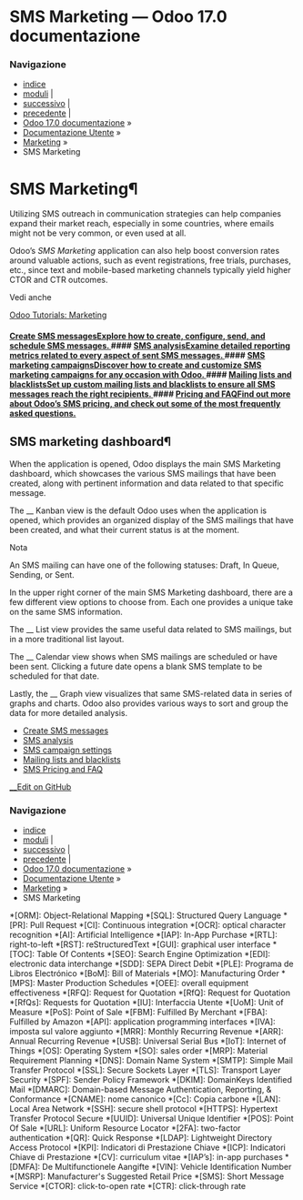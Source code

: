 # SMS Marketing — Odoo 17.0 documentazione

### Navigazione

  * [indice](../../genindex.html "Indice generale")
  * [moduli](../../py-modindex.html "Indice del modulo Python") |
  * [successivo](sms_marketing/create_sms.html "Create SMS messages") |
  * [precedente](marketing_automation/campaign_templates/double_optin.html "Consenso doppio") |
  * [Odoo 17.0 documentazione](../../index-2.html) »
  * [Documentazione Utente](../../applications.html) »
  * [Marketing](../marketing.html) »
  * SMS Marketing



# SMS Marketing¶

Utilizing SMS outreach in communication strategies can help companies expand their market reach, especially in some countries, where emails might not be very common, or even used at all.

Odoo’s _SMS Marketing_ application can also help boost conversion rates around valuable actions, such as event registrations, free trials, purchases, etc., since text and mobile-based marketing channels typically yield higher CTOR and CTR outcomes.

Vedi anche

[Odoo Tutorials: Marketing](https://www.odoo.com/slides/marketing-27)

#### [Create SMS messagesExplore how to create, configure, send, and schedule SMS messages. ](sms_marketing/create_sms.html)#### [SMS analysisExamine detailed reporting metrics related to every aspect of sent SMS messages. ](sms_marketing/sms_analysis.html)#### [SMS marketing campaignsDiscover how to create and customize SMS marketing campaigns for any occasion with Odoo. ](sms_marketing/marketing_campaigns.html)#### [Mailing lists and blacklistsSet up custom mailing lists and blacklists to ensure all SMS messages reach the right recipients. ](sms_marketing/mailing_lists_blacklists.html)#### [Pricing and FAQFind out more about Odoo’s SMS pricing, and check out some of the most frequently asked questions. ](sms_marketing/pricing_and_faq.html)

## SMS marketing dashboard¶

When the application is opened, Odoo displays the main SMS Marketing dashboard, which showcases the various SMS mailings that have been created, along with pertinent information and data related to that specific message.

The __ Kanban view is the default Odoo uses when the application is opened, which provides an organized display of the SMS mailings that have been created, and what their current status is at the moment.

Nota

An SMS mailing can have one of the following statuses: Draft, In Queue, Sending, or Sent.

In the upper right corner of the main SMS Marketing dashboard, there are a few different view options to choose from. Each one provides a unique take on the same SMS information.

The __ List view provides the same useful data related to SMS mailings, but in a more traditional list layout.

The __ Calendar view shows when SMS mailings are scheduled or have been sent. Clicking a future date opens a blank SMS template to be scheduled for that date.

Lastly, the __ Graph view visualizes that same SMS-related data in series of graphs and charts. Odoo also provides various ways to sort and group the data for more detailed analysis.

  * [Create SMS messages](sms_marketing/create_sms.html)
  * [SMS analysis](sms_marketing/sms_analysis.html)
  * [SMS campaign settings](sms_marketing/marketing_campaigns.html)
  * [Mailing lists and blacklists](sms_marketing/mailing_lists_blacklists.html)
  * [SMS Pricing and FAQ](sms_marketing/pricing_and_faq.html)



[ __Edit on GitHub](https://github.com/odoo/documentation/edit/17.0/content/applications/marketing/sms_marketing.rst)

### Navigazione

  * [indice](../../genindex.html "Indice generale")
  * [moduli](../../py-modindex.html "Indice del modulo Python") |
  * [successivo](sms_marketing/create_sms.html "Create SMS messages") |
  * [precedente](marketing_automation/campaign_templates/double_optin.html "Consenso doppio") |
  * [Odoo 17.0 documentazione](../../index-2.html) »
  * [Documentazione Utente](../../applications.html) »
  * [Marketing](../marketing.html) »
  * SMS Marketing


  *[ORM]: Object-Relational Mapping
  *[SQL]: Structured Query Language
  *[PR]: Pull Request
  *[CI]: Continuous integration
  *[OCR]: optical character recognition
  *[AI]: Artificial Intelligence
  *[IAP]: In-App Purchase
  *[RTL]: right-to-left
  *[RST]: reStructuredText
  *[GUI]: graphical user interface
  *[TOC]: Table Of Contents
  *[SEO]: Search Engine Optimization
  *[EDI]: electronic data interchange
  *[SDD]: SEPA Direct Debit
  *[PLE]: Programa de Libros Electrónico
  *[BoM]: Bill of Materials
  *[MO]: Manufacturing Order
  *[MPS]: Master Production Schedules
  *[OEE]: overall equipment effectiveness
  *[RFQ]: Request for Quotation
  *[RfQ]: Request for Quotation
  *[RfQs]: Requests for Quotation
  *[IU]: Interfaccia Utente
  *[UoM]: Unit of Measure
  *[PoS]: Point of Sale
  *[FBM]: Fulfilled By Merchant
  *[FBA]: Fulfilled by Amazon
  *[API]: application programming interfaces
  *[IVA]: imposta sul valore aggiunto
  *[MRR]: Monthly Recurring Revenue
  *[ARR]: Annual Recurring Revenue
  *[USB]: Universal Serial Bus
  *[IoT]: Internet of Things
  *[OS]: Operating System
  *[SO]: sales order
  *[MRP]: Material Requirement Planning
  *[DNS]: Domain Name System
  *[SMTP]: Simple Mail Transfer Protocol
  *[SSL]: Secure Sockets Layer
  *[TLS]: Transport Layer Security
  *[SPF]: Sender Policy Framework
  *[DKIM]: DomainKeys Identified Mail
  *[DMARC]: Domain-based Message Authentication, Reporting, & Conformance
  *[CNAME]: nome canonico
  *[Cc]: Copia carbone
  *[LAN]: Local Area Network
  *[SSH]: secure shell protocol
  *[HTTPS]: Hypertext Transfer Protocol Secure
  *[UUID]: Universal Unique Identifier
  *[POS]: Point Of Sale
  *[URL]: Uniform Resource Locator
  *[2FA]: two-factor authentication
  *[QR]: Quick Response
  *[LDAP]: Lightweight Directory Access Protocol
  *[KPI]: Indicatori di Prestazione Chiave
  *[ICP]: Indicatori Chiave di Prestazione
  *[CV]: curriculum vitae
  *[IAP’s]: in-app purchases
  *[DMFA]: De Multifunctionele Aangifte
  *[VIN]: Vehicle Identification Number
  *[MSRP]: Manufacturer's Suggested Retail Price
  *[SMS]: Short Message Service
  *[CTOR]: click-to-open rate
  *[CTR]: click-through rate